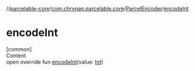 //[parcelable-core](../../../index.md)/[com.chrynan.parcelable.core](../index.md)/[ParcelEncoder](index.md)/[encodeInt](encode-int.md)



# encodeInt  
[common]  
Content  
open override fun [encodeInt](encode-int.md)(value: [Int](https://kotlinlang.org/api/latest/jvm/stdlib/kotlin/-int/index.html))  



